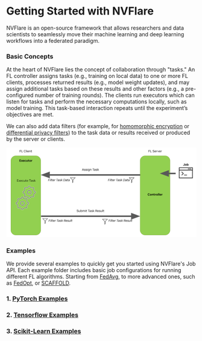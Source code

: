 # Getting Started with NVFlare
NVFlare is an open-source framework that allows researchers and data scientists to seamlessly move their 
machine learning and deep learning workflows into a federated paradigm.

### Basic Concepts
At the heart of NVFlare lies the concept of collaboration through "tasks." An FL controller assigns tasks 
(e.g., training on local data) to one or more FL clients, processes returned results (e.g., model weight updates), 
and may assign additional tasks based on these results and other factors (e.g., a pre-configured number of training rounds). 
The clients run executors which can listen for tasks and perform the necessary computations locally, such as model training. 
This task-based interaction repeats until the experiment’s objectives are met.

We can also add data filters (for example, for [homomorphic encryption](https://www.usenix.org/conference/atc20/presentation/zhang-chengliang)
or [differential privacy filters](https://arxiv.org/abs/1910.00962)) to the task data
or results received or produced by the server or clients.

![NVIDIA FLARE Overview](../../docs/resources/nvflare_overview.svg)

### Examples
We provide several examples to quickly get you started using NVFlare's Job API. 
Each example folder includes basic job configurations for running different FL algorithms. 
Starting from [FedAvg](https://arxiv.org/abs/1602.05629), to more advanced ones, 
such as [FedOpt](https://arxiv.org/abs/2003.00295), or [SCAFFOLD](https://arxiv.org/abs/1910.06378).

### 1. [PyTorch Examples](./pt/README.md)
### 2. [Tensorflow Examples](./tf/README.md)
### 3. [Scikit-Learn Examples](./sklearn/README.md)
